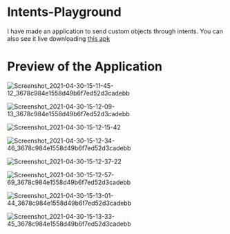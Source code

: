 # Intents-Playground
I have made an application to send custom objects through intents.
You can also see it live downloading [this apk](https://github.com/jayakumari1503/Intents-Playground/blob/master/app/build/outputs/apk/debug/app-debug.apk)

# Preview of the Application
![Screenshot_2021-04-30-15-11-45-12_3678c984e1558d49b6f7ed52d3cadebb](https://user-images.githubusercontent.com/78533628/116744432-ee111a00-aa17-11eb-8094-ca0e96e9291a.jpg)

![Screenshot_2021-04-30-15-12-09-13_3678c984e1558d49b6f7ed52d3cadebb](https://user-images.githubusercontent.com/78533628/116744453-f36e6480-aa17-11eb-8ee2-2b945a26779d.jpg)

![Screenshot_2021-04-30-15-12-15-42](https://user-images.githubusercontent.com/78533628/116744467-f6695500-aa17-11eb-9255-75b917da5c7b.jpg)

![Screenshot_2021-04-30-15-12-34-46_3678c984e1558d49b6f7ed52d3cadebb](https://user-images.githubusercontent.com/78533628/116744485-fa957280-aa17-11eb-9fd6-227a41303fd3.jpg)

![Screenshot_2021-04-30-15-12-37-22](https://user-images.githubusercontent.com/78533628/116744499-008b5380-aa18-11eb-8cdf-e15e51dad698.jpg)

![Screenshot_2021-04-30-15-12-57-69_3678c984e1558d49b6f7ed52d3cadebb](https://user-images.githubusercontent.com/78533628/116744519-05500780-aa18-11eb-85f8-521918f6ce33.jpg)

![Screenshot_2021-04-30-15-13-01-44_3678c984e1558d49b6f7ed52d3cadebb](https://user-images.githubusercontent.com/78533628/116744530-0bde7f00-aa18-11eb-9102-5b72fde38fe5.jpg)

![Screenshot_2021-04-30-15-13-33-45_3678c984e1558d49b6f7ed52d3cadebb](https://user-images.githubusercontent.com/78533628/116744541-10a33300-aa18-11eb-8dc7-bc84aad21afd.jpg)

